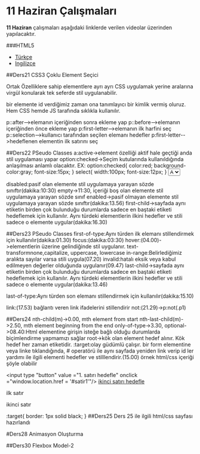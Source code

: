 # 11 Haziran Çalışmaları

**11 Haziran** çalışmaları aşağıdaki linklerde verilen videolar üzerinden yapılacaktır.

###HTML5

- [Türkçe][Türkçe Video Linki]
- [Ingilizce][İngilizce Video Linki]


[Türkçe Video Linki]: https://www.youtube.com/watch?v=dBs_56iLkek&list=PLOCdSnI35cN-g7JuPVn5xWNrNVzZxmdJw
[İngilizce Video Linki]: https://www.youtube.com/watch?v=g3L2jUmnuNA&list=PLS1QulWo1RIbU9SCKLXBou3-p6LZye5L_

##Ders21 CSS3 Çoklu Element Seçici

Ortak Özelliklere sahip elementlere ayrı ayrı CSS uygulamak yerine aralarına virgül konularak tek seferde stil uygulanabilir.

bir elemente id verdiğimiz zaman ona tanımlayıcı bir kimlik vermiş oluruz. Hem CSS hemde JS tarafında sıklıkla kullanılır.

p::after-->elemanın içeriğinden sonra ekleme yap
p::before-->elemanın içeriğinden önce ekleme yap
p:first-letter-->elemanın ilk harfini seç
p::selection-->kullanıcı tarafından seçilen elemanı hedefler
p:first-letter-->hedeflenen elementin ilk satırını seç

##Ders22 PSeudo Classes
a:active->element özelliği aktif hale geçtiği anda stil uygulaması yapar
option:checked->Seçim kutularında kullanıldığında anlaşılması anlamlı olacaktır.
EX:
option:checked{
    color:red;
    background-color:gray;
    font-size:15px;
}
select{
    width:100px;
    font-size:12px;
}
<select>
        <option value="1">A</option>
        <option value="2">B</option>
        <option value="3">C</option>
</select>

disabled:pasif olan elemente stil uygulamaya yarayan sözde sınıftır(dakika:10:30)
empty->11:30, içeriği boş olan elemente stil uygulamaya yarayan sözde sınıf
enabled->pasif olmayan elemente stil uygulamaya yarayan sözde sınıftır(dakika:13.56)
first-child->sayfada aynı etiketin birden çok bulunduğu durumlarda sadece en baştaki etiketi hedeflemek için kullanılır. Aynı türdeki elementlerin ilkini hedefler ve stili sadece o elemente uygular(dakika:16.30)

##Ders23 PSeudo Classes
first-of-type:Aynı türden ilk elemanı stillendirmek için kullanılır(dakika:01.30)
focus:(dakika:03:30)
hover:(04.00)->elementlerin üzerine gelindiğinde stil uygulanır. text-transformnone,capitalize, uppercase, lowercase
in-range:Belirlediğimiz aralıkta sayılar varsa stili uygula(07.20)
invalid:hatalı eksik veya kabul edilmeyen değerler olduğunda uygulanır(09.47)
last-child->sayfada aynı etiketin birden çok bulunduğu durumlarda sadece en baştaki etiketi hedeflemek için kullanılır. Aynı türdeki elementlerin ilkini hedefler ve stili sadece o elemente uygular(dakika:13.46)

last-of-type:Aynı türden son elemanı stillendirmek için kullanılır(dakika:15.10)

link:(17.53) bağlantı veren link ifadelerini stillendirir
not:(21.29)->p:not(.p1)

##Ders24
nth-child(m)->0.00, mth element from start
nth-last-child(m)->2.50, mth element beginning from the end
only-of-type->3.30, 
optional->08.40:Html elementine girişin isteğe bağlı olduğu durumlarda biçimlendirme yapmamızı sağlar
root->kök olan element hedef alınır. Kök hedef her zaman <body> etiketidir.
:target:olay güdümlü çalışır. bir form elementine veya linke tıklandığında, # operatörü ile aynı sayfada yeniden link verip id ler yardımı ile ilgili elementi hedefler ve stilllendirir.(15.00)
örnek html/css içeriği şöyle olabilir


<input type "button" value ="1. satırı hedefle" onclick ="window.location.href = '#satir1'"/>
<a href = "#satir2"> ikinci satırı hedefle </a>
<p id="satir1"> ilk satır</p>
<p id="satir2"> ikinci satır</p>

:target{
    border: 1px solid black;
}
##Ders25
Ders 25 ile ilgili html/css sayfası hazırlandı

#Ders28 Animasyon Oluşturma

##Ders30 Flexbox Model-2